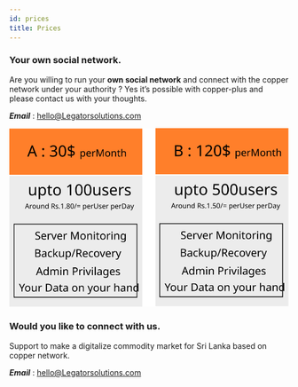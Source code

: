 ```yaml
---
id: prices
title: Prices
---
```


### Your own social network. 

Are you willing to run your **own social network** and connect with the copper network under your authority ? Yes it’s possible with copper-plus and please contact us with your thoughts. 

***Email*** : hello@Legatorsolutions.com

![img](../static/img/prices.svg)

### Would you like to connect with us.

Support to make a digitalize commodity market for Sri Lanka based on copper network. 

***Email*** : hello@Legatorsolutions.com
